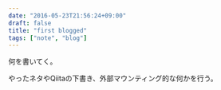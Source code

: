 ```yaml
---
date: "2016-05-23T21:56:24+09:00"
draft: false
title: "first blogged"
tags: ["note", "blog"]
---
```


何を書いてく。

やったネタやQiitaの下書き、外部マウンティング的な何かを行う。

